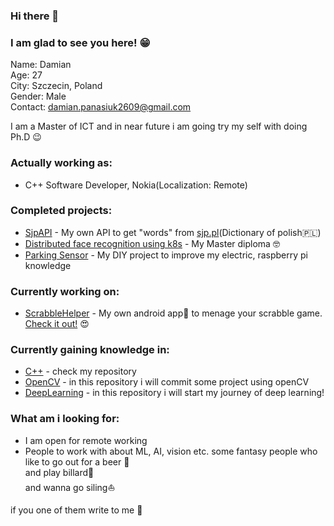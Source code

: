 ### Hi there 👋
### I am glad to see you here! :grin:

Name: Damian</br>
Age: 27</br>
City: Szczecin, Poland</br>
Gender: Male</br>
Contact: damian.panasiuk2609@gmail.com</br>

I am a Master of ICT and in near future i am going try my self with doing Ph.D :wink: 

### Actually working as:
- C++ Software Developer, Nokia(Localization: Remote)

### Completed projects:
- [SjpAPI](https://github.com/GHRik/SjpAPI) - My own API to get "words" from [sjp.pl](www.sjp.pl)(Dictionary of polish:poland:)
- [Distributed face recognition using k8s](https://github.com/GHRik/Distributed-k8s-face-recognition) - My Master diploma :nerd_face:
- [Parking Sensor](https://github.com/GHRik/Parking-Sensor-DIY) - My DIY project to improve my electric, raspberry pi knowledge

### Currently working on:
- [ScrabbleHelper](https://github.com/GHRik/PomocnaLiterka) - My own android app:iphone: to menage your scrabble game. [Check it out!](https://play.google.com/store/apps/details?id=com.panasiuk.PomocnaLiterka) :heart_eyes:

### Currently gaining knowledge in:
 - [C++](https://github.com/GHRik/CXX-exercises) - check my repository
 - [OpenCV](https://github.com/GHRik/openCV-exercises) - in this repository i will commit some project using openCV
 - [DeepLearning](https://github.com/GHRik/Deeplearning-exercise) - in this repository i will start my journey of deep learning!



### What am i looking for:
- I am open for remote working 
- People to work with about ML, AI, vision etc. 
some fantasy people who like to go out for a beer :beers:<br />
and play billard:8ball:<br />
and wanna go siling:sailboat:</br>

if you one of them write to me :partying_face:
